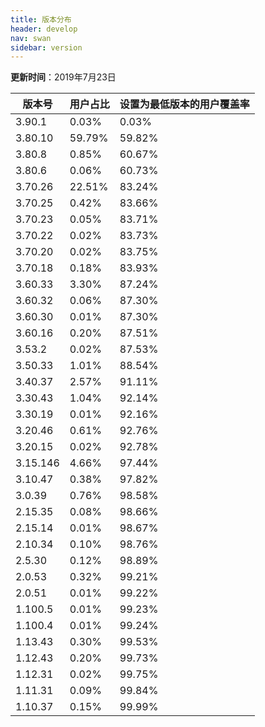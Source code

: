 ```yaml
---
title: 版本分布
header: develop
nav: swan
sidebar: version
---
```

**更新时间**：2019年7月23日

|版本号|用户占比|设置为最低版本的用户覆盖率|
|---|---|---|
|3.90.1|0.03%|0.03%|
|3.80.10|59.79%|59.82%|
|3.80.8|0.85%|60.67%|
|3.80.6|0.06%|60.73%|
|3.70.26|22.51%|83.24%|
|3.70.25|0.42%|83.66%|
|3.70.23|0.05%|83.71%|
|3.70.22|0.02%|83.73%|
|3.70.20|0.02%|83.75%|
|3.70.18|0.18%|83.93%|
|3.60.33|3.30%|87.24%|
|3.60.32|0.06%|87.30%|
|3.60.30|0.01%|87.30%|
|3.60.16|0.20%|87.51%|
|3.53.2|0.02%|87.53%|
|3.50.33|1.01%|88.54%|
|3.40.37|2.57%|91.11%|
|3.30.43|1.04%|92.14%|
|3.30.19|0.01%|92.16%|
|3.20.46|0.61%|92.76%|
|3.20.15|0.02%|92.78%|
|3.15.146|4.66%|97.44%|
|3.10.47|0.38%|97.82%|
|3.0.39|0.76%|98.58%|
|2.15.35|0.08%|98.66%|
|2.15.14|0.01%|98.67%|
|2.10.34|0.10%|98.76%|
|2.5.30|0.12%|98.89%|
|2.0.53|0.32%|99.21%|
|2.0.51|0.01%|99.22%|
|1.100.5|0.01%|99.23%|
|1.100.4|0.01%|99.24%|
|1.13.43|0.30%|99.53%|
|1.12.43|0.20%|99.73%|
|1.12.31|0.02%|99.75%|
|1.11.31|0.09%|99.84%|
|1.10.37|0.15%|99.99%|

